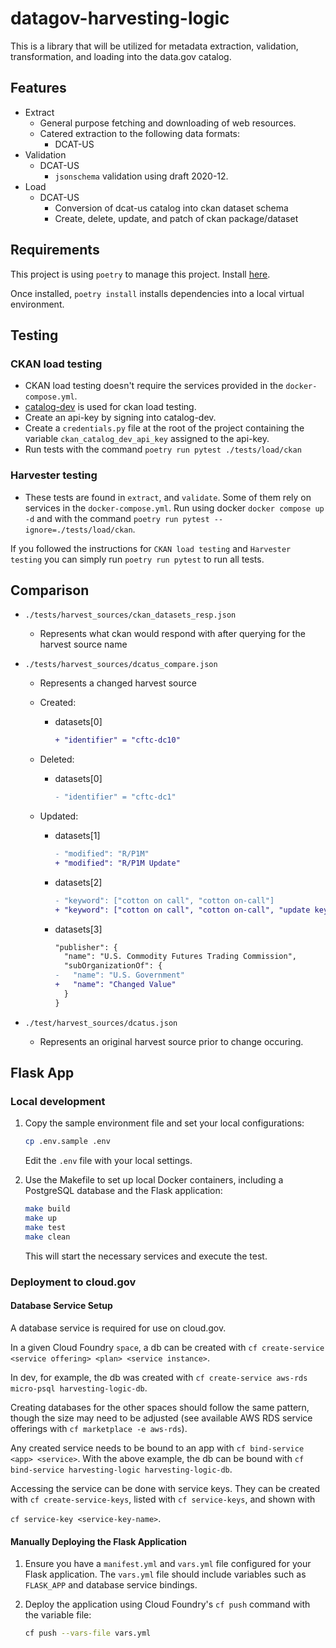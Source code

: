 # datagov-harvesting-logic

This is a library that will be utilized for metadata extraction, validation,
transformation, and loading into the data.gov catalog.

## Features

- Extract
  - General purpose fetching and downloading of web resources.
  - Catered extraction to the following data formats:
    - DCAT-US
- Validation
  - DCAT-US
    - `jsonschema` validation using draft 2020-12.
- Load
  - DCAT-US
    - Conversion of dcat-us catalog into ckan dataset schema
    - Create, delete, update, and patch of ckan package/dataset

## Requirements

This project is using `poetry` to manage this project. Install [here](https://python-poetry.org/docs/#installation).

Once installed, `poetry install` installs dependencies into a local virtual environment.

## Testing

### CKAN load testing

- CKAN load testing doesn't require the services provided in the `docker-compose.yml`.
- [catalog-dev](https://catalog-dev.data.gov/) is used for ckan load testing.
- Create an api-key by signing into catalog-dev.
- Create a `credentials.py` file at the root of the project containing the variable `ckan_catalog_dev_api_key` assigned to the api-key.
- Run tests with the command `poetry run pytest ./tests/load/ckan`

### Harvester testing

- These tests are found in `extract`, and `validate`. Some of them rely on services in the `docker-compose.yml`. Run using docker `docker compose up -d` and with the command `poetry run pytest --ignore=./tests/load/ckan`.

If you followed the instructions for `CKAN load testing` and `Harvester testing` you can simply run `poetry run pytest` to run all tests.

## Comparison

- `./tests/harvest_sources/ckan_datasets_resp.json`
  - Represents what ckan would respond with after querying for the harvest source name
- `./tests/harvest_sources/dcatus_compare.json`
  - Represents a changed harvest source
  - Created:
    - datasets[0]

        ```diff
        + "identifier" = "cftc-dc10"
        ```

  - Deleted:
    - datasets[0]

        ```diff
        - "identifier" = "cftc-dc1"
        ```

  - Updated:
    - datasets[1]

        ```diff
        - "modified": "R/P1M"
        + "modified": "R/P1M Update"
        ```

    - datasets[2]

        ```diff
        - "keyword": ["cotton on call", "cotton on-call"]
        + "keyword": ["cotton on call", "cotton on-call", "update keyword"]
        ```

    - datasets[3]

        ```diff
        "publisher": {
          "name": "U.S. Commodity Futures Trading Commission",
          "subOrganizationOf": {
        -   "name": "U.S. Government"
        +   "name": "Changed Value"
          }
        }
        ```

- `./test/harvest_sources/dcatus.json`
  - Represents an original harvest source prior to change occuring.


## Flask App

### Local development 

1. Copy the sample environment file and set your local configurations:

   ```bash
   cp .env.sample .env
   ```

   Edit the `.env` file with your local settings.


2. Use the Makefile to set up local Docker containers, including a PostgreSQL database and the Flask application:

   ```bash
   make build 
   make up
   make test
   make clean
   ```

   This will start the necessary services and execute the test.

### Deployment to cloud.gov

#### Database Service Setup

A database service is required for use on cloud.gov.

In a given Cloud Foundry `space`, a db can be created with 
`cf create-service <service offering> <plan> <service instance>`. 

In dev, for example, the db was created with 
`cf create-service aws-rds micro-psql harvesting-logic-db`. 

Creating databases for the other spaces should follow the same pattern, though the size may need to be adjusted (see available AWS RDS service offerings with `cf marketplace -e aws-rds`).

Any created service needs to be bound to an app with `cf bind-service <app> <service>`. With the above example, the db can be bound with 
`cf bind-service harvesting-logic harvesting-logic-db`.

Accessing the service can be done with service keys. They can be created with `cf create-service-keys`, listed with `cf service-keys`, and shown with 

`cf service-key <service-key-name>`.

#### Manually Deploying the Flask Application

1. Ensure you have a `manifest.yml` and `vars.yml` file configured for your Flask application. The `vars.yml` file should include variables such as `FLASK_APP` and database service bindings.

2. Deploy the application using Cloud Foundry's `cf push` command with the variable file:

   ```bash
   cf push --vars-file vars.yml
   ```